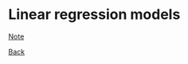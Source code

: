 # Linear regression models




[Note](https://github.com/younghhk/STAT_COMP/blob/master/M2_Linear.html)







[Back](https://github.com/younghhk/STAT_COMP/)

